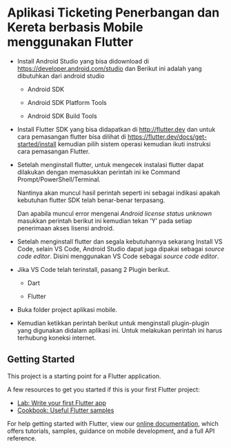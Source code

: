 # Aplikasi Ticketing Penerbangan dan Kereta berbasis Mobile menggunakan Flutter

-   Install Android Studio yang bisa didownload di
    <https://developer.android.com/studio> dan Berikut ini adalah yang
    dibutuhkan dari android studio

    -   Android SDK

    -   Android SDK Platform Tools

    -   Android SDK Build Tools

-   Install Flutter SDK yang bisa didapatkan di <http://flutter.dev> dan untuk
    cara pemasangan flutter bisa dilihat di
    <https://flutter.dev/docs/get-started/install> kemudian pilih sistem operasi
    kemudian ikuti instruksi cara pemasangan Flutter.

-   Setelah menginstall flutter, untuk mengecek instalasi flutter dapat
    dilakukan dengan memasukkan perintah ini ke Command
    Prompt/PowerShell/Terminal.

    Nantinya akan muncul hasil perintah seperti ini sebagai indikasi apakah
    kebutuhan flutter SDK telah benar-benar terpasang.

    Dan apabila muncul error mengenai *Android license status unknown* masukkan
    perintah berikut ini kemudian tekan ‘Y’ pada setiap penerimaan akses lisensi
    android.

-   Setelah menginstall flutter dan segala kebutuhannya sekarang Install VS
    Code, selain VS Code, Android Studio dapat juga dipakai sebagai *source code
    editor*. Disini menggunakan VS Code sebagai *source code editor*.

-   Jika VS Code telah terinstall, pasang 2 Plugin berikut.

    -   Dart

    -   Flutter

-   Buka folder project aplikasi mobile.

-   Kemudian ketikkan perintah berikut untuk menginstall plugin-plugin yang
    digunakan didalam aplikasi ini. Untuk melakukan perintah ini harus terhubung
    koneksi internet.

## Getting Started

This project is a starting point for a Flutter application.

A few resources to get you started if this is your first Flutter project:

- [Lab: Write your first Flutter app](https://flutter.io/docs/get-started/codelab)
- [Cookbook: Useful Flutter samples](https://flutter.io/docs/cookbook)

For help getting started with Flutter, view our 
[online documentation](https://flutter.io/docs), which offers tutorials, 
samples, guidance on mobile development, and a full API reference.
